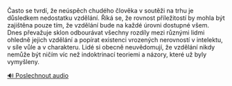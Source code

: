 
Často se tvrdí, že neúspěch chudého člověka v soutěži na trhu je důsledkem nedostatku vzdělání. Říká se, že rovnost příležitostí by mohla být zajištěna pouze tím, že vzdělání bude na každé úrovni dostupné všem. Dnes převažuje sklon odbourávat všechny rozdíly mezi různými lidmi ohledně jejich vzdělání a popírat existenci vrozených nerovností v intelektu, v síle vůle a v charakteru. Lidé si obecně neuvědomují, že vzdělání nikdy nemůže být ničím víc než indoktrinací teoriemi a názory, které už byly vymyšleny.

[🔊 Poslechnout audio](/data/7-paragraphs/audio/chapter_62/para_009-asto-se-tvrd-e-nespch-chudho-lovka-v-sout.mp3)
